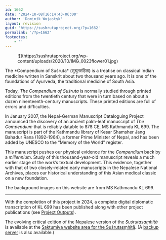```yaml
---
id: 1662
date: '2024-10-08T16:14:43-06:00'
author: 'Dominik Wujastyk'
layout: revision
guid: 'https://sushrutaproject.org/?p=1662'
permalink: '/?p=1662'
footnotes:
    - ''
---
```


<div class="wp-block-columns is-layout-flex wp-container-core-columns-is-layout-144 wp-block-columns-is-layout-flex"><div class="wp-block-column is-layout-flow wp-block-column-is-layout-flow" style="flex-basis:33.33%"><figure class="wp-block-image size-full">![](https://sushrutaproject.org/wp-content/uploads/2020/10/IMG_0023flower01.jpg)</figure></div><div class="wp-block-column is-layout-flow wp-block-column-is-layout-flow" style="flex-basis:66.66%">The *Compendium of Suśruta* (सुश्रुतसंहिता) is a treatise on classical Indian medicine written in Sanskrit about two thousand years ago. It is one of the foundations of Ayurveda, the traditional medicine of South Asia.

Today, *The Compendium of Suśruta* is normally studied through printed editions from the twentieth century that were in turn based on about a dozen ninenteenth-century manuscripts. These printed editions are full of errors and difficulties.

In January 2007, the Nepal-German Manuscript Cataloguing Project announced the discovery of an ancient palm-leaf manuscript of *The* *Compendium* that is reliably datable to 878 CE, MS Kathmandu KL 699. The manuscript is part of the Kathmandu library of Kesar Shamsher Jang Bahadur Rana (1892–1964), a former Prime Minister of Nepal, and has been added by UNESCO to the “Memory of the World” register.

This manuscript pushes our physical evidence for the *Compendium* back by a *millennium*. Study of this thousand-year-old manuscript reveals a much earlier stage of the work’s textual development. This evidence, together with that of two closely-related early manuscripts in the Nepalese National Archives, places our historical understanding of this Asian medical classic on a new foundation.

The background images on this website are from MS Kathmandu KL 699.

---

With the completion of this project in 2024, a complete digital diplomatic transcription of KL 699 has been published along with other project publications (see [Project Outputs](https://sushrutaproject.org/project-publications/)).

The evolving critical edition of the Nepalese version of the *Suśrutasaṃhitā* is available at the [Saktumiva website area for the Suśrutasṃhit](https://saktumiva.org/wiki/wujastyk/susrutasamhita/start)[ā](https://saktumiva.org/wiki/wujastyk/susrutasamhita/start). (A [backup server](https://206-12-96-209.cloud.computecanada.ca/dokuwiki/doku.php?id=wiki:susrutaproject:start) is also available.)

</div></div>